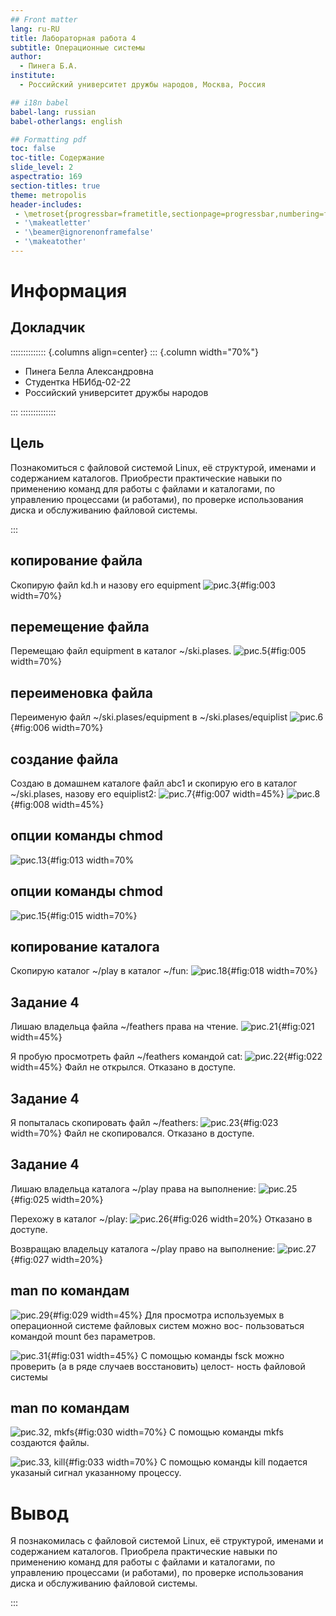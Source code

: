 ```yaml
---
## Front matter
lang: ru-RU
title: Лабораторная работа 4
subtitle: Операционные системы
author:
  - Пинега Б.А.
institute:
  - Российский университет дружбы народов, Москва, Россия

## i18n babel
babel-lang: russian
babel-otherlangs: english

## Formatting pdf
toc: false
toc-title: Содержание
slide_level: 2
aspectratio: 169
section-titles: true
theme: metropolis
header-includes:
 - \metroset{progressbar=frametitle,sectionpage=progressbar,numbering=fraction}
 - '\makeatletter'
 - '\beamer@ignorenonframefalse'
 - '\makeatother'
---
```


# Информация

## Докладчик

:::::::::::::: {.columns align=center}
::: {.column width="70%"}

  * Пинега Белла Александровна
  * Студентка НБИбд-02-22
  * Российский университет дружбы народов

:::
::::::::::::::

## Цель

Познакомиться  с файловой системой Linux, её структурой, именами и содержанием каталогов. Приобреcти практические навыки по применению команд для работы с файлами и каталогами, по управлению процессами (и работами), по проверке использования диска и обслуживанию файловой системы.

:::
## копирование файла

Скопирую файл kd.h и назову его equipment
![рис.3](image/503.png){#fig:003 width=70%}

## перемещение файла

Перемещаю файл equipment в каталог ~/ski.plases.
![рис.5](image/505.png){#fig:005 width=70%}

## переименовка файла

Переименую файл ~/ski.plases/equipment в ~/ski.plases/equiplist
![рис.6](image/506.png){#fig:006 width=70%}

## создание файла

Создаю в домашнем каталоге файл abc1 и скопирую его в каталог
~/ski.plases, назову его equiplist2:
![рис.7](image/507.png){#fig:007 width=45%}
![рис.8](image/508.png){#fig:008 width=45%}

## опции команды chmod

![рис.13](image/513.png){#fig:013 width=70%

## опции команды chmod

![рис.15](image/515.png){#fig:015 width=70%} 

## копирование каталога

Скопирую каталог ~/play в каталог ~/fun:
![рис.18](image/518.png){#fig:018 width=70%}

## Задание 4

Лишаю владельца файла ~/feathers права на чтение.
![рис.21](image/521.png){#fig:021 width=45%}

Я пробую просмотреть файл ~/feathers командой
cat:
![рис.22](image/522.png){#fig:022 width=45%}
Файл не открылся. Отказано в доступе.

## Задание 4

Я попыталась скопировать файл ~/feathers:
![рис.23](image/523.png){#fig:023 width=70%}
Файл не скопировался. Отказано в доступе.

## Задание 4

Лишаю владельца каталога ~/play права на выполнение:
![рис.25](image/525.png){#fig:025 width=20%}

Перехожу в каталог ~/play:
![рис.26](image/526.png){#fig:026 width=20%}
Отказано в доступе.

Возвращаю владельцу каталога ~/play право на выполнение:
![рис.27](image/527.png){#fig:027 width=20%}

## man по командам 

![рис.29](image/529.png){#fig:029 width=45%}
Для просмотра используемых в операционной системе файловых систем можно вос-
пользоваться командой mount без параметров.

![рис.31](image/531.png){#fig:031 width=45%} 
С помощью команды fsck можно проверить (а в ряде случаев восстановить) целост-
ность файловой системы

## man по командам 

![рис.32, mkfs](image/530.png){#fig:030 width=70%}
С помощью команды mkfs создаются файлы.

![рис.33, kill](image/533.png){#fig:033 width=70%}
С помощью команды kill подается указаный сигнал указанному процессу.

# Вывод

Я познакомилась  с файловой системой Linux, её структурой, именами и содержанием каталогов. Приобрела практические навыки по применению команд для работы с файлами и каталогами, по управлению процессами (и работами), по проверке использования диска и обслуживанию файловой системы.

::: 

